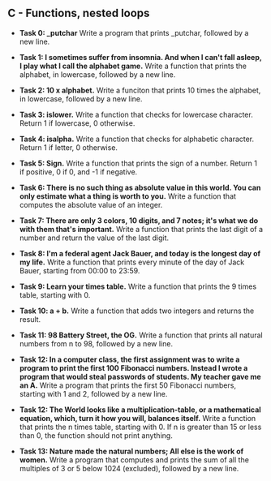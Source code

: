 ## C - Functions, nested loops

- **Task 0: \_putchar** Write a program that prints \_putchar, followed by a new line.
- **Task 1: I sometimes suffer from insomnia. And when I can't fall asleep, I play what I call the alphabet game.** Write a function that prints the alphabet, in lowercase, followed by a new line.
- **Task 2: 10 x alphabet.** Write a funciton that prints 10 times the alphabet, in lowercase, followed by a new line.
- **Task 3: islower.** Write a function that checks for lowercase character. Return 1 if lowercase, 0 otherwise.
- **Task 4: isalpha.** Write a function that checks for alphabetic character. Return 1 if letter, 0 otherwise.
- **Task 5: Sign.** Write a function that prints the sign of a number. Return 1 if positive, 0 if 0, and -1 if negative.
- **Task 6: There is no such thing as absolute value in this world. You can only estimate what a thing is worth to you.** Write a function that computes the absolute value of an integer.
- **Task 7: There are only 3 colors, 10 digits, and 7 notes; it's what we do with them that's important.** Write a function that prints the last digit of a number and return the value of the last digit.
- **Task 8: I'm a federal agent Jack Bauer, and today is the longest day of my life.** Write a function that prints every minute of the day of Jack Bauer, starting from 00:00 to 23:59.
- **Task 9: Learn your times table.** Write a function that prints the 9 times table, starting with 0.
- **Task 10: a + b.** Write a function that adds two integers and returns the result.
- **Task 11: 98 Battery Street, the OG.** Write a function that  prints all natural numbers from n to 98, followed by a new line.
- **Task 12: In a computer class, the first assignment was to write a program to print the first 100 Fibonacci numbers. Instead I wrote a program that would steal passwords of students. My teacher gave me an A.** Write a program that prints the first 50 Fibonacci numbers, starting with 1 and 2, followed by a new line.

- **Task 12: The World looks like a multiplication-table, or a mathematical equation, which, turn it how you will, balances itself.** Write a function that prints the n times table, starting with 0. If n is greater than 15 or less than 0, the function should not print anything.
- **Task 13: Nature made the natural numbers; All else is the work of women.** Write a program that computes and prints the sum of all the multiples of 3 or 5 below 1024 (excluded), followed by a new line.
